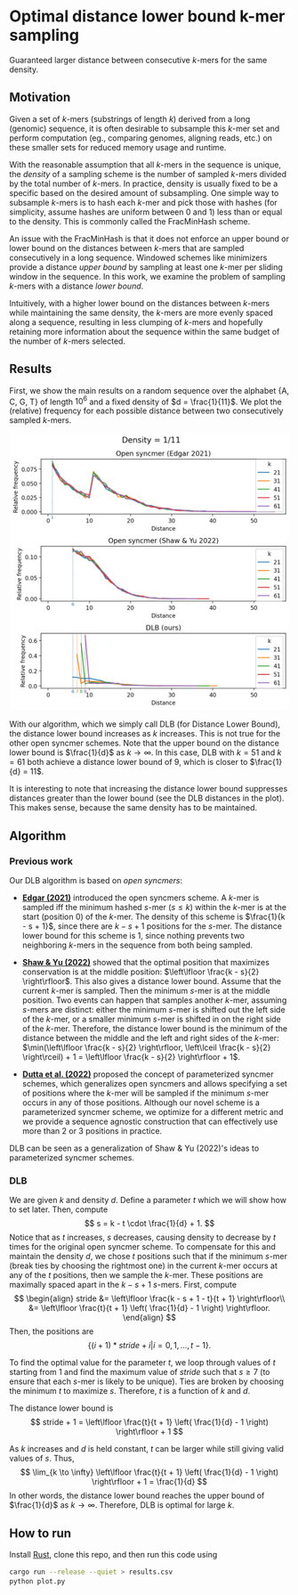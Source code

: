 # Optimal distance lower bound k-mer sampling
Guaranteed larger distance between consecutive $k$-mers for the same density.

## Motivation
Given a set of $k$-mers (substrings of length $k$) derived from a long (genomic) sequence,
it is often desirable to subsample this $k$-mer set and perform computation (eg., comparing genomes, aligning reads, etc.) on these
smaller sets for reduced memory usage and runtime.

With the reasonable assumption that all $k$-mers in the sequence is unique,
the *density* of a sampling scheme is the number of sampled $k$-mers divided by the total number of $k$-mers.
In practice, density is usually fixed to be a specific based on the desired amount of subsampling.
One simple way to subsample $k$-mers is to hash each $k$-mer and pick those with hashes
(for simplicity, assume hashes are uniform between 0 and 1) less than or equal to the density.
This is commonly called the FracMinHash scheme.

An issue with the FracMinHash is that it does not enforce an upper bound or lower bound on the
distances between $k$-mers that are sampled consecutively in a long sequence.
Windowed schemes like minimizers provide a distance *upper bound* by sampling at least one $k$-mer per sliding window
in the sequence.
In this work, we examine the problem of sampling $k$-mers with a distance *lower bound*.

Intuitively, with a higher lower bound on the distances between $k$-mers while maintaining the same density,
the $k$-mers are more evenly spaced along a sequence, resulting in less clumping of $k$-mers and hopefully
retaining more information about the sequence within the same budget of the number of $k$-mers selected.

## Results
First, we show the main results on a random sequence over the alphabet {A, C, G, T} of length $10^6$
and a fixed density of $d = \frac{1}{11}$. We plot the (relative) frequency for each possible distance
between two consecutively sampled $k$-mers.

![Plot of distances for each algorithm](distances.png)

With our algorithm, which we simply call DLB (for Distance Lower Bound), the distance lower bound increases as $k$ increases.
This is not true for the other open syncmer schemes.
Note that the upper bound on the distance lower bound is $\frac{1}{d}$ as $k \to \infty$.
In this case, DLB with $k = 51$ and $k = 61$ both achieve a distance lower bound of 9, which is closer to $\frac{1}{d} = 11$.

It is interesting to note that increasing the distance lower bound suppresses distances
greater than the lower bound (see the DLB distances in the plot). This makes sense, because
the same density has to be maintained.

## Algorithm
### Previous work
Our DLB algorithm is based on *open syncmers*:
* [**Edgar (2021)**](https://doi.org/10.7717/peerj.10805) introduced the open syncmers scheme. A $k$-mer is sampled iff
the minimum hashed $s$-mer ($s \leq k$) within the $k$-mer is at the start (position 0) of the $k$-mer.
The density of this scheme is $\frac{1}{k - s + 1}$, since there are $k - s + 1$
positions for the $s$-mer. The distance lower bound for this scheme is 1, since nothing prevents
two neighboring $k$-mers in the sequence from both being sampled.

* [**Shaw & Yu (2022)**](https://doi.org/10.1093/bioinformatics/btab790) showed that the optimal position that maximizes conservation
is at the middle position: $\left\lfloor \frac{k - s}{2} \right\rfloor$. This also gives a distance lower bound.
Assume that the current $k$-mer is sampled. Then the minimum $s$-mer is at the middle position.
Two events can happen that samples another $k$-mer, assuming $s$-mers are distinct:
either the minimum $s$-mer is shifted out the left side of the $k$-mer,
or a smaller minimum $s$-mer is shifted in on the right side of the $k$-mer.
Therefore, the distance lower bound is the minimum of the distance between the middle and the left and right sides
of the $k$-mer: $\min(\left\lfloor \frac{k - s}{2} \right\rfloor, \left\lceil \frac{k - s}{2} \right\rceil) + 1 = \left\lfloor \frac{k - s}{2} \right\rfloor + 1$.

* [**Dutta et al. (2022)**](https://doi.org/10.1371/journal.pcbi.1010638) proposed the concept of parameterized syncmer schemes, which generalizes
open syncmers and allows specifying a set of positions where the $k$-mer will be sampled if the
minimum $s$-mer occurs in any of those positions. Although our novel scheme is a parameterized syncmer scheme,
we optimize for a different metric and we provide a sequence agnostic construction that can effectively use more
than 2 or 3 positions in practice.

DLB can be seen as a generalization of Shaw & Yu (2022)'s ideas to parameterized syncmer schemes.

### DLB
We are given $k$ and density $d$. Define a parameter $t$ which we will show how to set later.
Then, compute
$$
s = k - t \cdot \frac{1}{d} + 1.
$$
Notice that as $t$ increases, $s$ decreases, causing density to decrease by $t$ times for the original
open syncmer scheme.
To compensate for this and maintain the density $d$, we chose $t$ positions such that if the
minimum $s$-mer (break ties by choosing the rightmost one) in the current $k$-mer occurs at any of the $t$ positions,
then we sample the $k$-mer.
These positions are maximally spaced apart in the $k - s + 1$ $s$-mers.
First, compute
$$
\begin{align}
stride &= \left\lfloor \frac{k - s + 1 - t}{t + 1} \right\rfloor\\
&= \left\lfloor \frac{t}{t + 1} \left( \frac{1}{d} - 1 \right) \right\rfloor.
\end{align}
$$
Then, the positions are
$$
\{ (i + 1) * stride + i | i = 0, 1, \ldots, t - 1 \}.
$$

To find the optimal value for the parameter $t$, we loop through values of $t$ starting from 1
and find the maximum value of $stride$ such that $s \geq 7$ (to ensure that each $s$-mer is likely to be unique).
Ties are broken by choosing the minimum $t$ to maximize $s$.
Therefore, $t$ is a function of $k$ and $d$.

The distance lower bound is
$$
stride + 1 = \left\lfloor \frac{t}{t + 1} \left( \frac{1}{d} - 1 \right) \right\rfloor + 1
$$

As $k$ increases and $d$ is held constant, $t$ can be larger while still giving valid values of $s$.
Thus,
$$
\lim_{k \to \infty} \left\lfloor \frac{t}{t + 1} \left( \frac{1}{d} - 1 \right) \right\rfloor + 1 = \frac{1}{d}
$$
In other words, the distance lower bound reaches the upper bound of $\frac{1}{d}$ as $k \to \infty$.
Therefore, DLB is optimal for large $k$.

## How to run
Install [Rust](https://www.rust-lang.org/tools/install), clone this repo, and then run this code using
```bash
cargo run --release --quiet > results.csv
python plot.py
```
